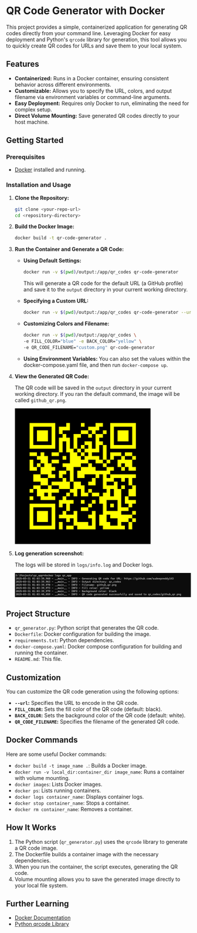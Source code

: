 # QR Code Generator with Docker

This project provides a simple, containerized application for generating QR codes directly from your command line. Leveraging Docker for easy deployment and Python's `qrcode` library for generation, this tool allows you to quickly create QR codes for URLs and save them to your local system.

## Features

* **Containerized:** Runs in a Docker container, ensuring consistent behavior across different environments.
* **Customizable:** Allows you to specify the URL, colors, and output filename via environment variables or command-line arguments.
* **Easy Deployment:** Requires only Docker to run, eliminating the need for complex setup.
* **Direct Volume Mounting:** Save generated QR codes directly to your host machine.

## Getting Started

### Prerequisites

* [Docker](https://www.docker.com/get-started/) installed and running.

### Installation and Usage

1.  **Clone the Repository:**

    ```bash
    git clone <your-repo-url>
    cd <repository-directory>
    ```

2.  **Build the Docker Image:**

    ```bash
    docker build -t qr-code-generator .
    ```

3.  **Run the Container and Generate a QR Code:**

    * **Using Default Settings:**

        ```bash
        docker run -v $(pwd)/output:/app/qr_codes qr-code-generator
        ```

        This will generate a QR code for the default URL (a GitHub profile) and save it to the `output` directory in your current working directory.

    * **Specifying a Custom URL:**

        ```bash
        docker run -v $(pwd)/output:/app/qr_codes qr-code-generator --url "[https://example.com](https://example.com)"
        ```

    * **Customizing Colors and Filename:**

        ```bash
        docker run -v $(pwd)/output:/app/qr_codes \
        -e FILL_COLOR="blue" -e BACK_COLOR="yellow" \
        -e QR_CODE_FILENAME="custom.png" qr-code-generator
        ```

    * **Using Environment Variables:**
        You can also set the values within the docker-compose.yaml file, and then run `docker-compose up`.

4.  **View the Generated QR Code:**

    The QR code will be saved in the `output` directory in your current working directory. If you ran the default command, the image will be called `github_qr.png`.

    ![Generated QR Code](output/github_qr.png)

5.  **Log generation screenshot:**

    The logs will be stored in `logs/info.log` and Docker logs.

    ![Log Screenshot](log.png)


## Project Structure

* `qr_generator.py`: Python script that generates the QR code.
* `Dockerfile`: Docker configuration for building the image.
* `requirements.txt`: Python dependencies.
* `docker-compose.yaml`: Docker compose configuration for building and running the container.
* `README.md`: This file.

## Customization

You can customize the QR code generation using the following options:

* **`--url`:** Specifies the URL to encode in the QR code.
* **`FILL_COLOR`:** Sets the fill color of the QR code (default: black).
* **`BACK_COLOR`:** Sets the background color of the QR code (default: white).
* **`QR_CODE_FILENAME`:** Specifies the filename of the generated QR code.

## Docker Commands

Here are some useful Docker commands:

* `docker build -t image_name .`: Builds a Docker image.
* `docker run -v local_dir:container_dir image_name`: Runs a container with volume mounting.
* `docker images`: Lists Docker images.
* `docker ps`: Lists running containers.
* `docker logs container_name`: Displays container logs.
* `docker stop container_name`: Stops a container.
* `docker rm container_name`: Removes a container.

## How It Works

1.  The Python script (`qr_generator.py`) uses the `qrcode` library to generate a QR code image.
2.  The Dockerfile builds a container image with the necessary dependencies.
3.  When you run the container, the script executes, generating the QR code.
4.  Volume mounting allows you to save the generated image directly to your local file system.

## Further Learning

* [Docker Documentation](https://docs.docker.com/)
* [Python qrcode Library](https://pypi.org/project/qrcode/)